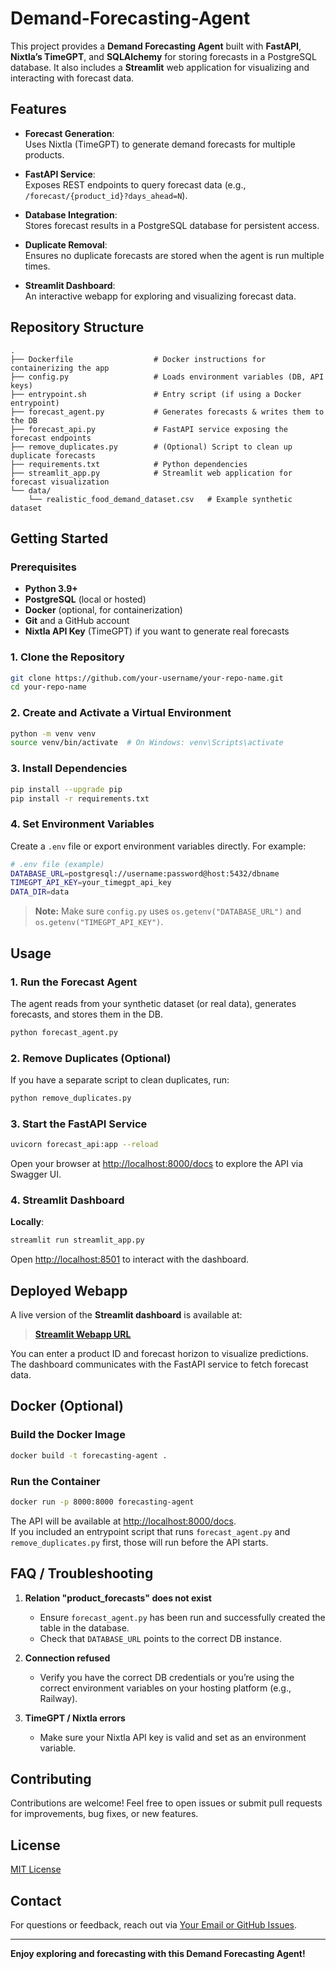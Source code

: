 # Demand-Forecasting-Agent


This project provides a **Demand Forecasting Agent** built with **FastAPI**, **Nixtla’s TimeGPT**, and **SQLAlchemy** for storing forecasts in a PostgreSQL database. It also includes a **Streamlit** web application for visualizing and interacting with forecast data.

## Features

- **Forecast Generation**:  
  Uses Nixtla (TimeGPT) to generate demand forecasts for multiple products.

- **FastAPI Service**:  
  Exposes REST endpoints to query forecast data (e.g., `/forecast/{product_id}?days_ahead=N`).

- **Database Integration**:  
  Stores forecast results in a PostgreSQL database for persistent access.

- **Duplicate Removal**:  
  Ensures no duplicate forecasts are stored when the agent is run multiple times.

- **Streamlit Dashboard**:  
  An interactive webapp for exploring and visualizing forecast data.

## Repository Structure

```
.
├── Dockerfile                  # Docker instructions for containerizing the app
├── config.py                   # Loads environment variables (DB, API keys)
├── entrypoint.sh               # Entry script (if using a Docker entrypoint)
├── forecast_agent.py           # Generates forecasts & writes them to the DB
├── forecast_api.py             # FastAPI service exposing the forecast endpoints
├── remove_duplicates.py        # (Optional) Script to clean up duplicate forecasts
├── requirements.txt            # Python dependencies
├── streamlit_app.py            # Streamlit web application for forecast visualization
└── data/
    └── realistic_food_demand_dataset.csv   # Example synthetic dataset
```

## Getting Started

### Prerequisites

- **Python 3.9+**
- **PostgreSQL** (local or hosted)
- **Docker** (optional, for containerization)
- **Git** and a GitHub account
- **Nixtla API Key** (TimeGPT) if you want to generate real forecasts

### 1. Clone the Repository

```bash
git clone https://github.com/your-username/your-repo-name.git
cd your-repo-name
```

### 2. Create and Activate a Virtual Environment

```bash
python -m venv venv
source venv/bin/activate  # On Windows: venv\Scripts\activate
```

### 3. Install Dependencies

```bash
pip install --upgrade pip
pip install -r requirements.txt
```

### 4. Set Environment Variables

Create a `.env` file or export environment variables directly. For example:

```bash
# .env file (example)
DATABASE_URL=postgresql://username:password@host:5432/dbname
TIMEGPT_API_KEY=your_timegpt_api_key
DATA_DIR=data
```

> **Note:** Make sure `config.py` uses `os.getenv("DATABASE_URL")` and `os.getenv("TIMEGPT_API_KEY")`.

## Usage

### 1. Run the Forecast Agent

The agent reads from your synthetic dataset (or real data), generates forecasts, and stores them in the DB.

```bash
python forecast_agent.py
```

### 2. Remove Duplicates (Optional)

If you have a separate script to clean duplicates, run:

```bash
python remove_duplicates.py
```

### 3. Start the FastAPI Service

```bash
uvicorn forecast_api:app --reload
```

Open your browser at [http://localhost:8000/docs](http://localhost:8000/docs) to explore the API via Swagger UI.

### 4. Streamlit Dashboard

**Locally**:
```bash
streamlit run streamlit_app.py
```
Open [http://localhost:8501](http://localhost:8501) to interact with the dashboard.

## Deployed Webapp

A live version of the **Streamlit dashboard** is available at:
> **[Streamlit Webapp URL](https://your-streamlit-app-link.streamlit.app/)**

You can enter a product ID and forecast horizon to visualize predictions. The dashboard communicates with the FastAPI service to fetch forecast data.

## Docker (Optional)

### Build the Docker Image

```bash
docker build -t forecasting-agent .
```

### Run the Container

```bash
docker run -p 8000:8000 forecasting-agent
```

The API will be available at [http://localhost:8000/docs](http://localhost:8000/docs).  
If you included an entrypoint script that runs `forecast_agent.py` and `remove_duplicates.py` first, those will run before the API starts.

## FAQ / Troubleshooting

1. **Relation "product_forecasts" does not exist**  
   - Ensure `forecast_agent.py` has been run and successfully created the table in the database.
   - Check that `DATABASE_URL` points to the correct DB instance.

2. **Connection refused**  
   - Verify you have the correct DB credentials or you’re using the correct environment variables on your hosting platform (e.g., Railway).

3. **TimeGPT / Nixtla errors**  
   - Make sure your Nixtla API key is valid and set as an environment variable.

## Contributing

Contributions are welcome! Feel free to open issues or submit pull requests for improvements, bug fixes, or new features.

## License

[MIT License](LICENSE)

## Contact

For questions or feedback, reach out via [Your Email or GitHub Issues](https://github.com/your-username/your-repo-name/issues).

---

**Enjoy exploring and forecasting with this Demand Forecasting Agent!**
